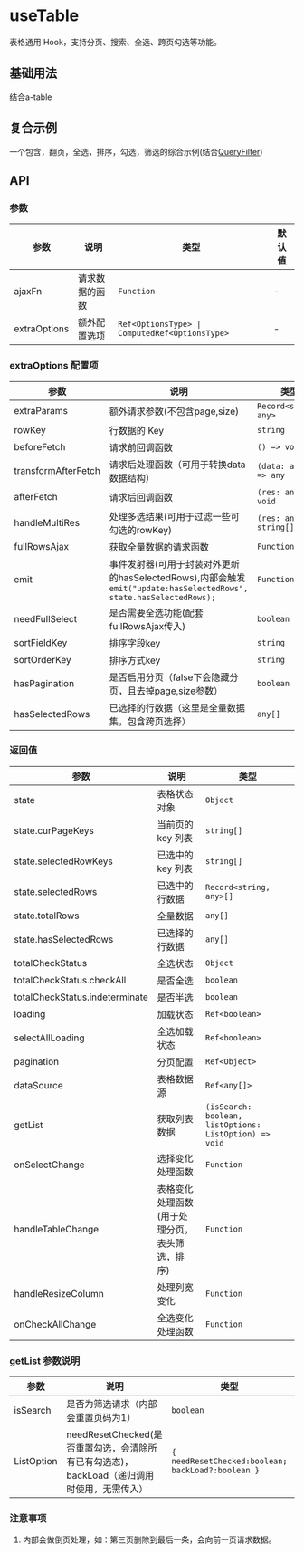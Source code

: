 # useTable

表格通用 Hook，支持分页、搜索、全选、跨页勾选等功能。

<script setup>
    import Basic from './Basic.vue'
    import Complex from './Complex.vue'
</script>

## 基础用法

结合a-table

<Basic/>

## 复合示例

一个包含，翻页，全选，排序，勾选，筛选的综合示例(结合[QueryFilter](/components/query-filter/index))

<Complex/>


## API

### 参数

| 参数 | 说明 | 类型 | 默认值 |
| --- | --- | --- | --- |
| ajaxFn | 请求数据的函数 | `Function` | - |
| extraOptions | 额外配置选项 | `Ref<OptionsType> \| ComputedRef<OptionsType>` | - |

### extraOptions 配置项

| 参数 | 说明 | 类型 | 默认值 |
| --- | --- | --- | --- |
| extraParams | 额外请求参数(不包含page,size) | `Record<string, any>` | `{}` |
| rowKey | 行数据的 Key | `string` | `'id'` |
| beforeFetch | 请求前回调函数 | `() => void` | - |
| transformAfterFetch | 请求后处理函数（可用于转换data数据结构） | `(data: any ) => any` | - |
| afterFetch | 请求后回调函数 | `(res: any) => void` | - |
| handleMultiRes | 处理多选结果(可用于过滤一些可勾选的rowKey) | `(res: any) => string[]` | - |
| fullRowsAjax | 获取全量数据的请求函数 | `Function` | - |
| emit | 事件发射器(可用于封装对外更新的hasSelectedRows),内部会触发`emit("update:hasSelectedRows", state.hasSelectedRows);` | `Function` | - |
| needFullSelect | 是否需要全选功能(配套fullRowsAjax传入) | `boolean` | `false` |
| sortFieldKey | 排序字段key | `string` | `sortField`
| sortOrderKey | 排序方式key | `string` | `sortOrder`
| hasPagination | 是否启用分页（false下会隐藏分页，且去掉page,size参数） | `boolean` | `true` |
| hasSelectedRows | 已选择的行数据（这里是全量数据集，包含跨页选择） | `any[]` | `[]` |

### 返回值

| 参数 | 说明 | 类型 |
| --- | --- | --- |
| state | 表格状态对象 | `Object` |
| state.curPageKeys | 当前页的 key 列表 | `string[]` |
| state.selectedRowKeys | 已选中的 key 列表 | `string[]` |
| state.selectedRows | 已选中的行数据 | `Record<string, any>[]` |
| state.totalRows | 全量数据 | `any[]` |
| state.hasSelectedRows | 已选择的行数据 | `any[]` |
| totalCheckStatus | 全选状态 | `Object` |
| totalCheckStatus.checkAll | 是否全选 | `boolean` |
| totalCheckStatus.indeterminate | 是否半选 | `boolean` |
| loading | 加载状态 | `Ref<boolean>` |
| selectAllLoading | 全选加载状态 | `Ref<boolean>` |
| pagination | 分页配置 | `Ref<Object>` |
| dataSource | 表格数据源 | `Ref<any[]>` |
| getList | 获取列表数据 | `(isSearch: boolean, listOptions: ListOption) => void` |
| onSelectChange | 选择变化处理函数 | `Function` |
| handleTableChange | 表格变化处理函数(用于处理分页，表头筛选，排序) | `Function` |
| handleResizeColumn | 处理列宽变化 | `Function` |
| onCheckAllChange | 全选变化处理函数 | `Function` |


### getList 参数说明 

| 参数 | 说明 | 类型 | 默认值 |
| --- | --- | --- | --- |
| isSearch | 是否为筛选请求（内部会重置页码为1） | `boolean` | true |
| ListOption | needResetChecked(是否重置勾选，会清除所有已有勾选态)，backLoad（递归调用时使用，无需传入） | `{ needResetChecked:boolean; backLoad?:boolean }` | `{ needResetChecked:false, backLoad:false }` |



### 注意事项

1. 内部会做倒页处理，如：第三页删除到最后一条，会向前一页请求数据。

